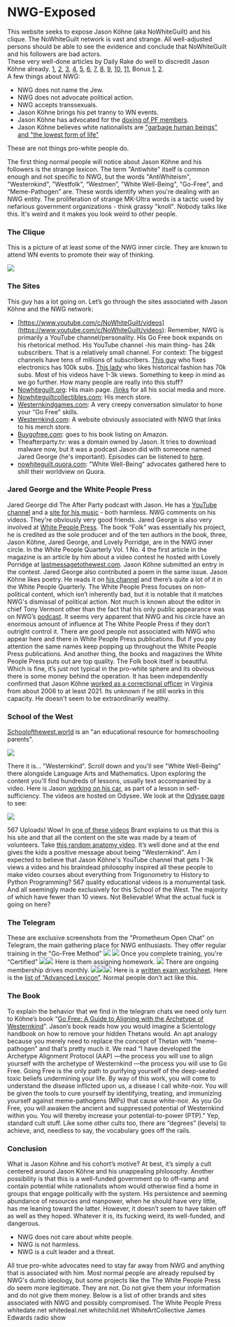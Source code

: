 # NWG-Exposed
This website seeks to expose Jason Köhne (aka NoWhiteGuilt) and his clique. The NoWhiteGuilt network is vast and strange. All well-adjusted persons should be able to see the evidence and conclude that NoWhiteGuilt and his followers are bad actors.    
These very well-done articles by Daily Rake do well to discredit Jason Köhne already. [1](https://dailyrake.ca/2021/12/08/white-while-peeing-part-1-the-overview/), [2](https://dailyrake.ca/2021/12/09/white-while-peeing-part-2-the-intro-in-depth/), [3](https://dailyrake.ca/2021/12/11/white-while-peeing-part-3-pf-meltdown/), [4](https://dailyrake.ca/2021/12/12/white-while-peeing-part-4-go-pee-pillows/), [5](https://dailyrake.ca/2021/12/13/white-while-peeing-part-5-go-pee/), [6](https://dailyrake.ca/2021/12/14/white-while-peeing-part-6-the-poem/), [7](https://dailyrake.ca/2021/12/16/white-while-peeing-part-7-the-business-cards/), [8](https://dailyrake.ca/2021/12/17/white-while-peeing-part-8-dont-talk-about-puppies/), [9](https://dailyrake.ca/2021/12/21/white-while-peeing-part-9-the-creepster/), [10](https://dailyrake.ca/2021/12/22/white-while-peeing-part-10-pissing-off-mark-collett/), [11](https://dailyrake.ca/2021/12/23/white-while-peeing-part-11-milk-the-youtube-lolcow/), Bonus [1](https://dailyrake.ca/2022/01/15/dr-shekelstein-humiliates-the-white-race-by-saturating-them-with-white-guilt-in-online-text-adventure/), [2](https://dailyrake.ca/2022/03/09/white-while-peeing-tranny-finds-jew-westman-and-converts-with-go-pee-story/).    
A few things about NWG:

*   NWG does not name the Jew.
*   NWG does not advocate political action.
*   NWG accepts transsexuals.
*   Jason Köhne brings his pet tranny to WN events.
*   Jason Köhne has advocated for the [doxing of PF members](https://dailyrake.ca/2021/12/11/white-while-peeing-part-3-pf-meltdown/).
*   Jason Köhne believes white nationalists are ["garbage human beings" and "the lowest form of life"](https://odysee.com/@Commander_Rockwell:b/Jason-Kuhne-piece-of-shit:9)

These are not things pro-white people do.  

The first thing normal people will notice about Jason Köhne and his followers is the strange lexicon. The term "Antiwhite" itself is common enough and not specific to NWG, but the words "AntiWhiteism", "Westernkind", "Westfolk", “Westmen”, "White Well-Being", "Go-Free", and “Meme-Pathogen” are. These words identify when you're dealing with an NWG entity. The proliferation of strange MK-Ultra words is a tactic used by nefarious government organizations - think grassy "knoll". Nobody talks like this. It's weird and it makes you look weird to other people.

### The Clique

This is a picture of at least some of the NWG inner circle. They are known to attend WN events to promote their way of thinking.

![](Clique.png)

### The Sites

This guy has a lot going on. Let’s go through the sites associated with Jason Köhne and the NWG network:

*   [https://www.youtube.com/c/NoWhiteGuilt/videos](https://www.youtube.com/c/NoWhiteGuilt/videos): Remember, NWG is primarily a YouTube channel/personality. His Go Free book expands on his rhetorical method. His YouTube channel -his main thing- has 24k subscribers. That is a relatively small channel. For context: The biggest channels have tens of millions of subscribers. [This guy](https://www.youtube.com/@StezStixFix) who fixes electronics has 100k subs. [This lady](https://www.youtube.com/@VBirchwood) who likes historical fashion has 70k subs. Most of his videos have 1-3k views. Something to keep in mind as we go further. How many people are really into this stuff?
*   [Nowhiteguilt.org](http://Nowhiteguilt.org): His main page. [/links](https://www.nowhiteguilt.org/links/) for all his social media and more.
*   [Nowhiteguiltcollectibles.com](http://nowhiteguiltcollectibles.com): His merch store.
*   [Westernkindgames.com](http://Westernkindgames.com): A very creepy conversation simulator to hone your "Go Free" skills.
*   [Westernkind.com](http://westernkind.com): A website obviously associated with NWG that links to his merch store.
*   [Buygofree.com](http://Buygofree.com): goes to his book listing on Amazon.
*   Theafterparty.tv: was a domain owned by Jason. It tries to download malware now, but it was a podcast Jason did with someone named Jared George (he's important). Episodes can be listened to [here](https://www.spreaker.com/user/nowhiteguilt).
*   [nowhiteguilt.quora.com](http://nowhiteguilt.quora.com): "White Well-Being" advocates gathered here to shill their worldview on Quora.

### Jared George and the White People Press

Jared George did The After Party podcast with Jason. He has a [YouTube channel](https://www.youtube.com/channel/UCQecLi2rXNQDj2QcZjsuK1g) and a [site for his music](http://thegreatorder.com) - both harmless. NWG comments on his videos. They're obviously very good friends. Jared George is also very involved at [White People Press](http://whitepeoplepress.com). The book “Folk” was essentially his project, he is credited as the sole producer and of the ten authors in the book, three, Jason Köhne, Jared George, and Lovely Porridge, are in the NWG inner circle. In the White People Quarterly Vol. 1 No. 4 the first article in the magazine is an article by him about a video contest he hosted with Lovely Porridge at [lastmessagetothewest.com](http://lastmessagetothewest.com). Jason Köhne submitted an entry in the contest. Jared George also contributed a poem in the same issue. Jason Köhne likes poetry. He reads it on [his channel](https://www.youtube.com/playlist?list=PLUWNvBwlnr7loj_eApsHFRHDKPFhAAAD3) and there’s quite a lot of it in the White People Quarterly. The White People Press focuses on non-political content, which isn’t inherently bad, but it is notable that it matches NWG's dismissal of political action. Not much is known about the editor in chief Tony Vermont other than the fact that his only public appearance was on NWG’s [podcast](https://www.spreaker.com/user/nowhiteguilt/tap-after-hours-no-white-guilt-the-great_1). It seems very apparent that NWG and his circle have an enormous amount of influence at The White People Press if they don’t outright control it. There are good people not associated with NWG who appear here and there in White People Press publications. But if you pay attention the same names keep popping up throughout the White People Press publications. And another thing, the books and magazines the White People Press puts out are top quality. The Folk book itself is beautiful. Which is fine, it’s just not typical in the pro-white sphere and its obvious there is some money behind the operation. It has been independently confirmed that Jason Köhne [worked as a correctional officer](https://odysee.com/@SouthernDingo:7/officernwg:b) in Virginia from about 2006 to at least 2021. Its unknown if he still works in this capacity. He doesn't seem to be extraordinarily wealthy.

### School of the West

[Schoolofthewest.world](http://Schoolofthewest.world) is an "an educational resource for homeschooling parents".  

![](SotW-1.png)  

There it is… "Westernkind". Scroll down and you'll see "White Well-Being" there alongside Language Arts and Mathematics. Upon exploring the content you'll find hundreds of lessons, usually text accompanied by a video. Here is Jason [working on his car](https://www.schoolofthewest.world/ss-vehicles/), as part of a lesson in self-sufficiency. The videos are hosted on Odysee. We look at the [Odysee page](https://odysee.com/@School_of_the_West:b) to see: 

![](SotW-2.png)

567 Uploads! Wow! In [one of these videos](https://odysee.com/@School_of_the_West:b/Onpage-Introduction:7) Brant explains to us that this is his site and that all the content on the site was made by a team of volunteers. Take [this random anatomy video](https://odysee.com/@School_of_the_West:b/Skin-and-hair:f). It’s well done and at the end gives the kids a positive message about being "Westernkind". Am I expected to believe that Jason Köhne's YouTube channel that gets 1-3k views a video and his braindead philosophy inspired all these people to make video courses about everything from Trigonometry to History to Python Programming? 567 quality educational videos is a monumental task. And all seemingly made exclusively for this School of the West. The majority of which have fewer than 10 views. Not Believable! What the actual fuck is going on here?

### The Telegram

These are exclusive screenshots from the "Prometheum Open Chat" on Telegram, the main gathering place for NWG enthusiasts. They offer regular training in the "Go-Free Method” ![](Training-1.jpg) ![](Training-2.jpg) Once you complete training, you're “Certified” ![](Certified-1.jpg)![](Certified-2.jpg) Here is them assigning homework. ![](Homework-1.jpg) There are ongoing membership drives monthly. ![](Membership-Drive-1.jpg)![](Membership-Drive-2.jpg)![](Membership-Drive-3.jpg) Here is a [written exam worksheet](Written-GFP-Exam.pdf). Here is the [list of “Advanced Lexicon”](Advanced-Lexicon.pdf). Normal people don’t act like this.

### The Book

To explain the behavior that we find in the telegram chats we need only turn to Köhne’s book “[Go Free: A Guide to Aligning with the Archetype of Westernkind](http://Buygofree.com)”. Jason’s book reads how you would imagine a Scientology handbook on how to remove your hidden Thetans would. An apt analogy because you merely need to replace the concept of Thetan with “meme-pathogen” and that’s pretty much it. We read “I have developed the Archetype Alignment Protocol (AAP) —the process you will use to align yourself with the archetype of Westernkind —the process you will use to Go Free. Going Free is the only path to purifying yourself of the deep-seated toxic beliefs undermining your life. By way of this work, you will come to understand the disease inflicted upon us, a disease I call white-noir. You will be given the tools to cure yourself by identifying, treating, and immunizing yourself against meme-pathogens (MPs) that cause white-noir. As you Go Free, you will awaken the ancient and suppressed potential of Westernkind within you. You will thereby increase your potential-to-power (PTP).” Yep, standard cult stuff. Like some other cults too, there are “degrees” (levels) to achieve, and, needless to say, the vocabulary goes off the rails.

### Conclusion

What is Jason Köhne and his cohort’s motive? At best, it’s simply a cult centered around Jason Köhne and his unappealing philosophy. Another possibility is that this is a well-funded government op to off-ramp and contain potential white nationalists whom would otherwise find a home in groups that engage politically with the system. His persistence and seeming abundance of resources and manpower, when he should have very little, has me leaning toward the latter. However, it doesn’t seem to have taken off as well as they hoped. Whatever it is, its fucking weird, its well-funded, and dangerous.

*   NWG does not care about white people.
*   NWG is not harmless.
*   NWG is a cult leader and a threat.

All true pro-white advocates need to stay far away from NWG and anything that is associated with him. Most normal people are already repulsed by NWG's dumb ideology, but some projects like the The White People Press do seem more legitimate. They are not. Do not give them your information and do not give them money. Below is a list of other brands and sites associated with NWG and possibly compromised. The White People Press whitedate.net whitedeal.net whitechild.net WhiteArtCollective James Edwards radio show

